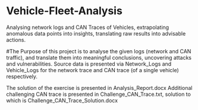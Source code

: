 # Vehicle-Fleet-Analysis
Analysing network logs and CAN Traces of Vehicles, extrapolating anomalous data points into insights, translating raw results into advisable actions.

#The Purpose of this project is to analyse the given logs (network and CAN traffic), and translate them into meaningful conclusions, uncovering attacks and vulnerabilities.
Source data is presented via Network_Logs and Vehicle_Logs for the network trace and CAN trace (of a single vehicle) respectively.

The solution of the exercise is presented in Analysis_Report.docx
Additional challenging CAN trace is presented in Challenge_CAN_Trace.txt, solution to which is Challenge_CAN_Trace_Solution.docx
